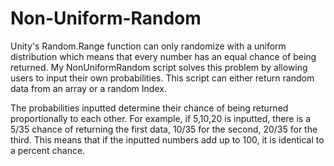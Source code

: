 # Non-Uniform-Random

Unity's Random.Range function can only randomize with a uniform distribution which means that every number has an equal chance of being returned.
My NonUniformRandom script solves this problem by allowing users to input their own probabilities.
This script can either return random data from an array or a random Index.

The probabilities inputted determine their chance of being returned proportionally to each other.
For example, if 5,10,20 is inputted, there is a 5/35 chance of returning the first data, 10/35 for the second, 20/35 for the third. This means that if the inputted numbers add up to 100, it is identical to a percent chance.
